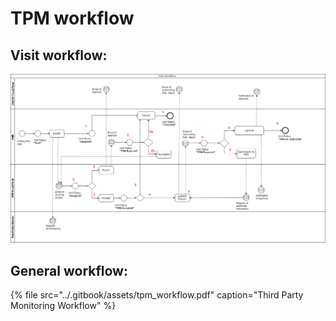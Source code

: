 # TPM workflow

## Visit workflow:

![](../.gitbook/assets/visit-workflow-1.png)

## General workflow:

{% file src="../.gitbook/assets/tpm\_workflow.pdf" caption="Third Party Monitoring Workflow" %}



